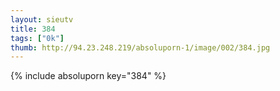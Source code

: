 ```yaml
--- 
layout: sieutv
title: 384
tags: ["0k"]
thumb: http://94.23.248.219/absoluporn-1/image/002/384.jpg
---
```

{% include absoluporn key="384" %} 
